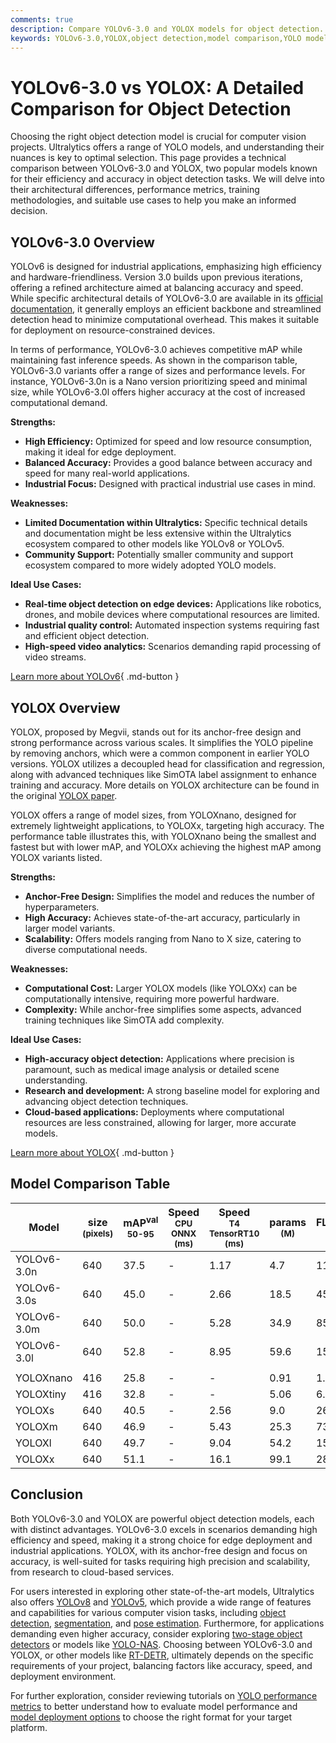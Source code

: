 ```yaml
---
comments: true
description: Compare YOLOv6-3.0 and YOLOX models for object detection. Explore performance, architecture, and use cases for efficient and accurate deployment.
keywords: YOLOv6-3.0,YOLOX,object detection,model comparison,YOLO models,computer vision,performance metrics,deep learning,model efficiency
---
```


# YOLOv6-3.0 vs YOLOX: A Detailed Comparison for Object Detection

Choosing the right object detection model is crucial for computer vision projects. Ultralytics offers a range of YOLO models, and understanding their nuances is key to optimal selection. This page provides a technical comparison between YOLOv6-3.0 and YOLOX, two popular models known for their efficiency and accuracy in object detection tasks. We will delve into their architectural differences, performance metrics, training methodologies, and suitable use cases to help you make an informed decision.

<script async src="https://cdn.jsdelivr.net/npm/chart.js@3.9.1/dist/chart.min.js"></script>
<script defer src="../../javascript/benchmark.js"></script>

<canvas id="modelComparisonChart" width="1024" height="400" active-models='["YOLOv6-3.0", "YOLOX"]'></canvas>

## YOLOv6-3.0 Overview

YOLOv6 is designed for industrial applications, emphasizing high efficiency and hardware-friendliness. Version 3.0 builds upon previous iterations, offering a refined architecture aimed at balancing accuracy and speed. While specific architectural details of YOLOv6-3.0 are available in its [official documentation](https://docs.ultralytics.com/models/yolov6/), it generally employs an efficient backbone and streamlined detection head to minimize computational overhead. This makes it suitable for deployment on resource-constrained devices.

In terms of performance, YOLOv6-3.0 achieves competitive mAP while maintaining fast inference speeds. As shown in the comparison table, YOLOv6-3.0 variants offer a range of sizes and performance levels. For instance, YOLOv6-3.0n is a Nano version prioritizing speed and minimal size, while YOLOv6-3.0l offers higher accuracy at the cost of increased computational demand.

**Strengths:**

- **High Efficiency:** Optimized for speed and low resource consumption, making it ideal for edge deployment.
- **Balanced Accuracy:** Provides a good balance between accuracy and speed for many real-world applications.
- **Industrial Focus:** Designed with practical industrial use cases in mind.

**Weaknesses:**

- **Limited Documentation within Ultralytics:** Specific technical details and documentation might be less extensive within the Ultralytics ecosystem compared to other models like YOLOv8 or YOLOv5.
- **Community Support:** Potentially smaller community and support ecosystem compared to more widely adopted YOLO models.

**Ideal Use Cases:**

- **Real-time object detection on edge devices:** Applications like robotics, drones, and mobile devices where computational resources are limited.
- **Industrial quality control:** Automated inspection systems requiring fast and efficient object detection.
- **High-speed video analytics:** Scenarios demanding rapid processing of video streams.

[Learn more about YOLOv6](https://docs.ultralytics.com/models/yolov6/){ .md-button }

## YOLOX Overview

YOLOX, proposed by Megvii, stands out for its anchor-free design and strong performance across various scales. It simplifies the YOLO pipeline by removing anchors, which were a common component in earlier YOLO versions. YOLOX utilizes a decoupled head for classification and regression, along with advanced techniques like SimOTA label assignment to enhance training and accuracy. More details on YOLOX architecture can be found in the original [YOLOX paper](https://arxiv.org/abs/2107.08430).

YOLOX offers a range of model sizes, from YOLOXnano, designed for extremely lightweight applications, to YOLOXx, targeting high accuracy. The performance table illustrates this, with YOLOXnano being the smallest and fastest but with lower mAP, and YOLOXx achieving the highest mAP among YOLOX variants listed.

**Strengths:**

- **Anchor-Free Design:** Simplifies the model and reduces the number of hyperparameters.
- **High Accuracy:** Achieves state-of-the-art accuracy, particularly in larger model variants.
- **Scalability:** Offers models ranging from Nano to X size, catering to diverse computational needs.

**Weaknesses:**

- **Computational Cost:** Larger YOLOX models (like YOLOXx) can be computationally intensive, requiring more powerful hardware.
- **Complexity:** While anchor-free simplifies some aspects, advanced training techniques like SimOTA add complexity.

**Ideal Use Cases:**

- **High-accuracy object detection:** Applications where precision is paramount, such as medical image analysis or detailed scene understanding.
- **Research and development:** A strong baseline model for exploring and advancing object detection techniques.
- **Cloud-based applications:** Deployments where computational resources are less constrained, allowing for larger, more accurate models.

[Learn more about YOLOX](https://arxiv.org/abs/2107.08430){ .md-button }

## Model Comparison Table

| Model       | size<br><sup>(pixels) | mAP<sup>val<br>50-95 | Speed<br><sup>CPU ONNX<br>(ms) | Speed<br><sup>T4 TensorRT10<br>(ms) | params<br><sup>(M) | FLOPs<br><sup>(B) |
| ----------- | --------------------- | -------------------- | ------------------------------ | ----------------------------------- | ------------------ | ----------------- |
| YOLOv6-3.0n | 640                   | 37.5                 | -                              | 1.17                                | 4.7                | 11.4              |
| YOLOv6-3.0s | 640                   | 45.0                 | -                              | 2.66                                | 18.5               | 45.3              |
| YOLOv6-3.0m | 640                   | 50.0                 | -                              | 5.28                                | 34.9               | 85.8              |
| YOLOv6-3.0l | 640                   | 52.8                 | -                              | 8.95                                | 59.6               | 150.7             |
|             |                       |                      |                                |                                     |                    |                   |
| YOLOXnano   | 416                   | 25.8                 | -                              | -                                   | 0.91               | 1.08              |
| YOLOXtiny   | 416                   | 32.8                 | -                              | -                                   | 5.06               | 6.45              |
| YOLOXs      | 640                   | 40.5                 | -                              | 2.56                                | 9.0                | 26.8              |
| YOLOXm      | 640                   | 46.9                 | -                              | 5.43                                | 25.3               | 73.8              |
| YOLOXl      | 640                   | 49.7                 | -                              | 9.04                                | 54.2               | 155.6             |
| YOLOXx      | 640                   | 51.1                 | -                              | 16.1                                | 99.1               | 281.9             |

## Conclusion

Both YOLOv6-3.0 and YOLOX are powerful object detection models, each with distinct advantages. YOLOv6-3.0 excels in scenarios demanding high efficiency and speed, making it a strong choice for edge deployment and industrial applications. YOLOX, with its anchor-free design and focus on accuracy, is well-suited for tasks requiring high precision and scalability, from research to cloud-based services.

For users interested in exploring other state-of-the-art models, Ultralytics also offers [YOLOv8](https://docs.ultralytics.com/models/yolov8/) and [YOLOv5](https://docs.ultralytics.com/models/yolov5/), which provide a wide range of features and capabilities for various computer vision tasks, including [object detection](https://docs.ultralytics.com/tasks/detect/), [segmentation](https://docs.ultralytics.com/tasks/segment/), and [pose estimation](https://docs.ultralytics.com/tasks/pose/). Furthermore, for applications demanding even higher accuracy, consider exploring [two-stage object detectors](https://www.ultralytics.com/glossary/two-stage-object-detectors) or models like [YOLO-NAS](https://docs.ultralytics.com/models/yolo-nas/). Choosing between YOLOv6-3.0 and YOLOX, or other models like [RT-DETR](https://docs.ultralytics.com/models/rtdetr/), ultimately depends on the specific requirements of your project, balancing factors like accuracy, speed, and deployment environment.

For further exploration, consider reviewing tutorials on [YOLO performance metrics](https://docs.ultralytics.com/guides/yolo-performance-metrics/) to better understand how to evaluate model performance and [model deployment options](https://docs.ultralytics.com/guides/model-deployment-options/) to choose the right format for your target platform.